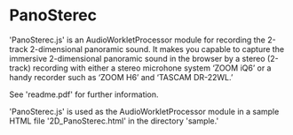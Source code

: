 # PanoSterec
'PanoSterec.js' is an AudioWorkletProcessor module for recording the 2-track 2-dimensional panoramic sound. It makes you capable to capture the immersive 2-dimensional panoramic sound in the browser by a stereo (2-track) recording with either a stereo microhone system ‘ZOOM iQ6’ or a handy recorder such as ‘ZOOM H6’ and ‘TASCAM DR-22WL.’

See 'readme.pdf' for further information.

'PanoSterec.js' is used as the AudioWorkletProcessor module in a sample HTML file '2D_PanoSterec.html' in the directory 'sample.'
